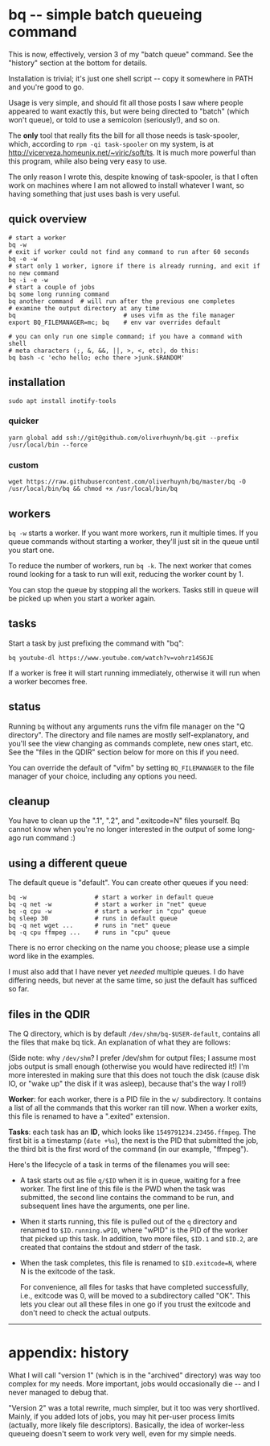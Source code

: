 # bq -- simple batch queueing command

This is now, effectively, version 3 of my "batch queue" command.  See the
"history" section at the bottom for details.

Installation is trivial; it's just one shell script -- copy it somewhere in
PATH and you're good to go.

Usage is very simple, and should fit all those posts I saw where people
appeared to want exactly this, but were being directed to "batch" (which won't
queue), or told to use a semicolon (seriously!), and so on.

The **only** tool that really fits the bill for all those needs is
task-spooler, which, according to `rpm -qi task-spooler` on my system, is at
<http://vicerveza.homeunix.net/~viric/soft/ts>.  It is much more powerful than
this program, while also being very easy to use.

The only reason I wrote this, despite knowing of task-spooler, is that I often
work on machines where I am not allowed to install whatever I want, so having
something that just uses bash is very useful.

## quick overview

    # start a worker
    bq -w 
    # exit if worker could not find any command to run after 60 seconds
    bq -e -w 
    # start only 1 worker, ignore if there is already running, and exit if no new command
    bq -i -e -w 
    # start a couple of jobs
    bq some long running command
    bq another command  # will run after the previous one completes
    # examine the output directory at any time
    bq                              # uses vifm as the file manager
    export BQ_FILEMANAGER=mc; bq    # env var overrides default

    # you can only run one simple command; if you have a command with shell
    # meta characters (;, &, &&, ||, >, <, etc), do this:
    bq bash -c 'echo hello; echo there >junk.$RANDOM'
## installation
`sudo apt install inotify-tools`
### quicker
`yarn global add ssh://git@github.com/oliverhuynh/bq.git --prefix /usr/local/bin --force`
### custom
`wget https://raw.githubusercontent.com/oliverhuynh/bq/master/bq -O /usr/local/bin/bq && chmod +x /usr/local/bin/bq`

## workers

`bq -w` starts a worker.  If you want more workers, run it multiple times.  If
you queue commands without starting a worker, they'll just sit in the queue
until you start one.

To reduce the number of workers, run `bq -k`.  The next worker that comes
round looking for a task to run will exit, reducing the worker count by 1.

You can stop the queue by stopping all the workers.  Tasks still in queue will
be picked up when you start a worker again.

## tasks

Start a task by just prefixing the command with "bq":

    bq youtube-dl https://www.youtube.com/watch?v=vohrz14S6JE

If a worker is free it will start running immediately, otherwise it will run
when a worker becomes free.

## status

Running `bq` without any arguments runs the vifm file manager on the "Q
directory".  The directory and file names are mostly self-explanatory, and
you'll see the view changing as commands complete, new ones start, etc.  See
the "files in the QDIR" section below for more on this if you need.

You can override the default of "vifm" by setting `BQ_FILEMANAGER` to the
file manager of your choice, including any options you need.

## cleanup

You have to clean up the ".1", ".2", and ".exitcode=N" files yourself.  Bq cannot
know when you're no longer interested in the output of some long-ago run
command :)

## using a different queue

The default queue is "default".  You can create other queues if you need:

    bq -w                   # start a worker in default queue
    bq -q net -w            # start a worker in "net" queue
    bq -q cpu -w            # start a worker in "cpu" queue
    bq sleep 30             # runs in default queue
    bq -q net wget ...      # runs in "net" queue
    bq -q cpu ffmpeg ...    # runs in "cpu" queue

There is no error checking on the name you choose; please use a simple word
like in the examples.

I must also add that I have never yet *needed* multiple queues.  I do have
differing needs, but never at the same time, so just the default has sufficed
so far.

## files in the QDIR

The Q directory, which is by default `/dev/shm/bq-$USER-default`, contains all
the files that make bq tick.  An explanation of what they are follows:

(Side note: why `/dev/shm`?  I prefer /dev/shm for output files; I assume most
jobs output is small enough (otherwise you would have redirected it!) I'm more
interested in making sure that this does not touch the disk (cause disk IO, or
"wake up" the disk if it was asleep), because that's the way I roll!)

**Worker**: for each worker, there is a PID file in the `w/` subdirectory.  It
contains a list of all the commands that this worker ran till now.  When a
worker exits, this file is renamed to have a ".exited" extension.

**Tasks**: each task has an **ID**, which looks like
`1549791234.23456.ffmpeg`.  The first bit is a timestamp (`date +%s`), the
next is the PID that submitted the job, the third bit is the first word of the
command (in our example, "ffmpeg").

Here's the lifecycle of a task in terms of the filenames you will see:

*   A task starts out as file `q/$ID` when it is in queue, waiting for a free
    worker.  The first line of this file is the PWD when the task was
    submitted, the second line contains the command to be run, and subsequent
    lines have the arguments, one per line.

*   When it starts running, this file is pulled out of the `q` directory and
    renamed to `$ID.running.wPID`, where "wPID" is the PID of the worker that
    picked up this task.  In addition, two more files, `$ID.1` and `$ID.2`,
    are created that contains the stdout and stderr of the task.

*   When the task completes, this file is renamed to `$ID.exitcode=N`, where N
    is the exitcode of the task.

    For convenience, all files for tasks that have completed successfully,
    i.e., exitcode was 0, will be moved to a subdirectory called "OK".  This
    lets you clear out all these files in one go if you trust the exitcode and
    don't need to check the actual outputs.

----

# appendix: history

What I will call "version 1" (which is in the "archived" directory) was way
too complex for my needs.  More important, jobs would occasionally die -- and
I never managed to debug that.

"Version 2" was a total rewrite, much simpler, but it too was very shortlived.
Mainly, if you added lots of jobs, you may hit per-user process limits
(actually, more likely file descriptors).  Basically, the idea of worker-less
queueing doesn't seem to work very well, even for my simple needs.
